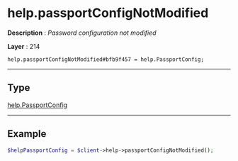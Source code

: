 # help.passportConfigNotModified

**Description** : *Password configuration not modified*

**Layer** : 214

```tl
help.passportConfigNotModified#bfb9f457 = help.PassportConfig;
```

---

## Type

[help.PassportConfig](type/help.PassportConfig)

---

## Example

```php
$helpPassportConfig = $client->help->passportConfigNotModified();
```